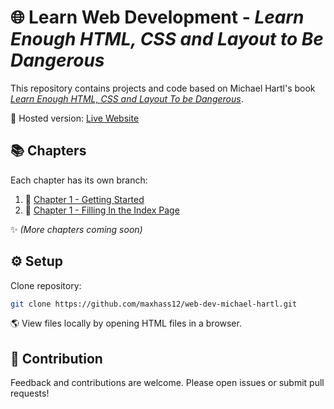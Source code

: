 # 🌐 Learn Web Development - _Learn Enough HTML, CSS and Layout to Be Dangerous_

This repository contains projects and code based on Michael Hartl's book [_Learn Enough HTML, CSS and Layout To be Dangerous_](https://www.amazon.com/Learn-Enough-HTML-Layout-Dangerous-ebook/dp/B0B121CBPM).

🚀 Hosted version: [Live Website](https://maxhass12.github.io/web-dev-michael-hartl/)

## 📚 Chapters

Each chapter has its own branch:

1. 📖 [Chapter 1 - Getting Started](https://github.com/MaxHass12/web-dev-michael-hartl/tree/ch1-basic-html)
1. 📖 [Chapter 1 - Filling In the Index Page](to-add)

✨ _(More chapters coming soon)_

## ⚙️ Setup

Clone repository:

```bash
git clone https://github.com/maxhass12/web-dev-michael-hartl.git
```

🌎 View files locally by opening HTML files in a browser.

## 🤝 Contribution

Feedback and contributions are welcome. Please open issues or submit pull requests!
